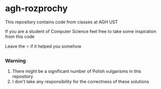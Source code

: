 # agh-rozprochy
This repository contains code from classes at AGH UST

If you are a student of Computer Science feel free to take some inspiration from this code

Leave the ⭐ if it helped you somehow

### Warning
1. There might be a significant number of Polish vulgarisms in this repository
2. I don't take any responsibility for the correctness of these solutions 
